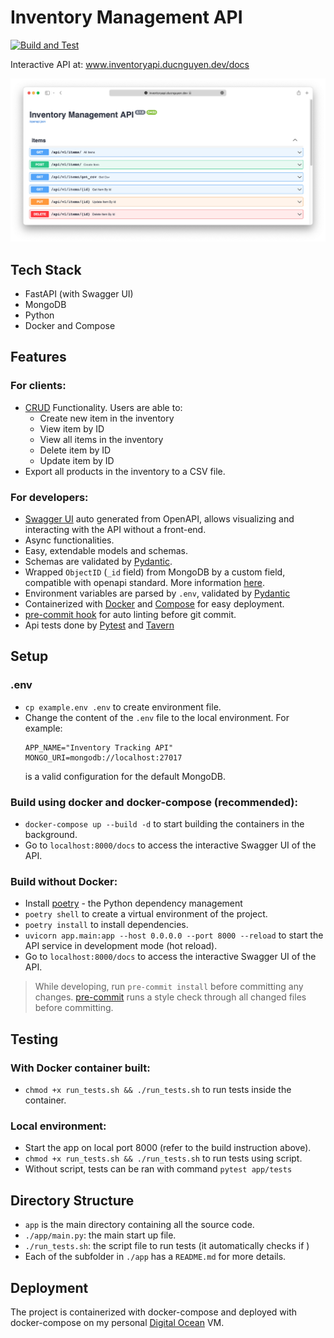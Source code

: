 # Inventory Management API
[![Build and Test](https://github.com/DukeNgn/inventory-tracking/actions/workflows/ci.yml/badge.svg?branch=main&event=push)](https://github.com/DukeNgn/inventory-tracking/actions/workflows/ci.yml)

Interactive API at: www.inventoryapi.ducnguyen.dev/docs

<p align="center">
    <img src="./docs/demo_swaggerUI.png" />
</p>

## Tech Stack
+ FastAPI (with Swagger UI)
+ MongoDB
+ Python
+ Docker and Compose

## Features

### For clients:
+ [CRUD](https://en.wikipedia.org/wiki/Create,_read,_update_and_delete) Functionality. Users are able to:
  + Create new item in the inventory
  + View item by ID
  + View all items in the inventory
  + Delete item by ID
  + Update item by ID
+ Export all products in the inventory to a CSV file.

### For developers:
+ [Swagger UI](https://swagger.io/tools/swagger-ui) auto generated from OpenAPI, allows visualizing and interacting with the API without a front-end.
+ Async functionalities.
+ Easy, extendable models and schemas.
+ Schemas are validated by [Pydantic](https://pydantic-docs.helpmanual.io/).
+ Wrapped `ObjectID` (`_id` field) from MongoDB by a custom field, compatible with openapi standard. More information [here](https://github.com/tiangolo/fastapi/issues/1515).
+ Environment variables are parsed by `.env`, validated by [Pydantic](https://pydantic-docs.helpmanual.io/)
+ Containerized with [Docker](https://www.docker.com/) and [Compose](https://docs.docker.com/compose/) for easy deployment.
+ [pre-commit hook](https://pre-commit.com/) for auto linting before git commit.
+ Api tests done by [Pytest](https://docs.pytest.org/) and [Tavern](https://taverntesting.github.io)


## Setup

### .env
+ `cp example.env .env` to create environment file.
+ Change the content of the `.env` file to the local environment. For example:
    ```
    APP_NAME="Inventory Tracking API"
    MONGO_URI=mongodb://localhost:27017
    ```
    is a valid configuration for the default MongoDB.

### Build using docker and docker-compose (recommended):

+ `docker-compose up --build -d` to start building the containers in the background.
+ Go to `localhost:8000/docs` to access the interactive Swagger UI of the API.

### Build without Docker:

+ Install [poetry](https://python-poetry.org/) - the Python dependency management
+ `poetry shell` to create a virtual environment of the project.
+ `poetry install` to install dependencies.
+ `uvicorn app.main:app --host 0.0.0.0 --port 8000 --reload` to start the API service in development mode (hot reload).
+ Go to `localhost:8000/docs` to access the interactive Swagger UI of the API.

> While developing, run `pre-commit install` before committing any changes. [pre-commit](https://pre-commit.com/) runs a style check through all changed files before committing.

## Testing

### With Docker container built:
+ `chmod +x run_tests.sh && ./run_tests.sh` to run tests inside the container.
### Local environment:
+ Start the app on local port 8000 (refer to the build instruction above).
+ `chmod +x run_tests.sh && ./run_tests.sh` to run tests using script.
+ Without script, tests can be ran with command `pytest app/tests`

## Directory Structure
+ `app` is the main directory containing all the source code.
+ `./app/main.py`: the main start up file.
+ `./run_tests.sh`: the script file to run tests (it automatically checks if )
+ Each of the subfolder in `./app` has a `README.md` for more details.

## Deployment
The project is containerized with docker-compose and deployed with docker-compose on my personal [Digital Ocean](https://www.digitalocean.com/) VM.

